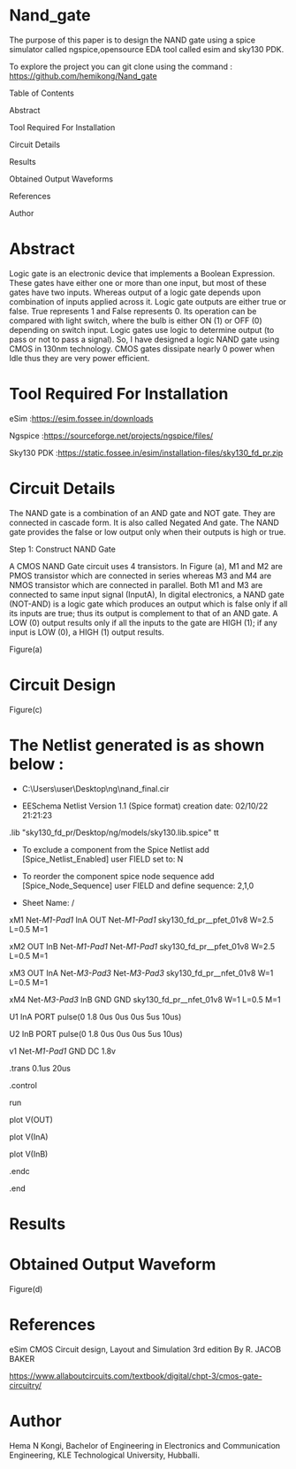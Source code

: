 # Nand_gate

The purpose of this paper is to design the NAND gate using a spice simulator called ngspice,opensource EDA tool called esim and sky130 PDK.

To explore the project you can git clone using the command : https://github.com/hemikong/Nand_gate

Table of Contents


Abstract

Tool Required For Installation

Circuit Details

Results

Obtained Output Waveforms

References

Author



# Abstract

Logic gate is an electronic device that implements a Boolean Expression. These gates have either one or more than one input, but most of these gates have two inputs. Whereas output of a logic gate depends upon combination of inputs applied across it. Logic gate outputs are either true or false. True represents 1 and False represents 0. Its operation can be compared with light switch, where the bulb is either ON (1) or OFF (0) depending on switch input. Logic gates use logic to determine output (to pass or not to pass a signal). So, I have designed a logic NAND gate using CMOS in 130nm technology. CMOS gates dissipate nearly 0 power when Idle thus they are very power efficient.

# Tool Required For Installation

eSim :https://esim.fossee.in/downloads

Ngspice :https://sourceforge.net/projects/ngspice/files/

Sky130 PDK :https://static.fossee.in/esim/installation-files/sky130_fd_pr.zip

# Circuit Details

The NAND gate is a combination of an AND gate and NOT gate. They are connected in cascade form. It is also called Negated And gate. The NAND gate provides the false or low output only when their outputs is high or true.


Step 1: Construct NAND Gate

A CMOS NAND Gate circuit uses 4 transistors. In Figure (a), M1 and M2 are PMOS transistor which are connected in series whereas M3 and M4 are NMOS transistor which are connected in parallel. Both M1 and M3 are connected to same input signal (InputA), In digital electronics, a NAND gate (NOT-AND) is a logic gate which produces an output which is false only if all its inputs are true; thus its output is complement to that of an AND gate. A LOW (0) output results only if all the inputs to the gate are HIGH (1); if any input is LOW (0), a HIGH (1) output results.



Figure(a)



# Circuit Design


Figure(c)

# The Netlist generated is as shown below :
* C:\Users\user\Desktop\ng\nand_final.cir

* EESchema Netlist Version 1.1 (Spice format) creation date: 02/10/22 21:21:23

.lib "sky130_fd_pr/Desktop/ng/models/sky130.lib.spice" tt

* To exclude a component from the Spice Netlist add [Spice_Netlist_Enabled] user FIELD set to: N
 
* To reorder the component spice node sequence add [Spice_Node_Sequence] user FIELD and define sequence: 2,1,0


* Sheet Name: /

xM1  Net-_M1-Pad1_ InA OUT Net-_M1-Pad1_ sky130_fd_pr__pfet_01v8 W=2.5 L=0.5 M=1

xM2  OUT InB Net-_M1-Pad1_ Net-_M1-Pad1_ sky130_fd_pr__pfet_01v8 W=2.5 L=0.5 M=1

xM3  OUT InA Net-_M3-Pad3_ Net-_M3-Pad3_ sky130_fd_pr__nfet_01v8 W=1 L=0.5 M=1

xM4  Net-_M3-Pad3_ InB GND GND sky130_fd_pr__nfet_01v8 W=1 L=0.5 M=1

U1  InA PORT pulse(0 1.8 0us 0us 0us 5us 10us)

U2  InB PORT pulse(0 1.8 0us 0us 0us 5us 10us)

v1  Net-_M1-Pad1_ GND DC 1.8v

.trans 0.1us 20us

.control

run

plot V(OUT)

plot V(InA)

plot V(InB)

		
.endc		

.end

# Results

# Obtained Output Waveform


Figure(d)

# References

eSim
CMOS Circuit design, Layout and Simulation 3rd edition By R. JACOB BAKER

https://www.allaboutcircuits.com/textbook/digital/chpt-3/cmos-gate-circuitry/

# Author

Hema N Kongi, Bachelor of Engineering in Electronics and Communication Engineering, KLE Technological University, Hubballi.

